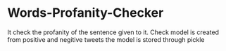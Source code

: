 # Words-Profanity-Checker
It check the profanity of the sentence given to it.
Check model is created from positive and negitive tweets
the model is stored through pickle
